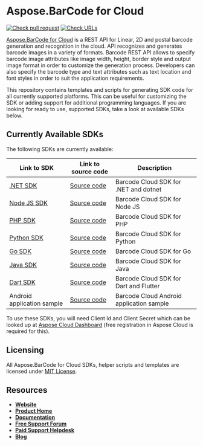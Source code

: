 # Aspose.BarCode for Cloud

[![Check pull request](https://github.com/aspose-barcode-cloud/aspose-barcode-cloud-codegen/actions/workflows/check-codegen.yml/badge.svg)](https://github.com/aspose-barcode-cloud/aspose-barcode-cloud-codegen/actions/workflows/check-codegen.yml)
[![Check URLs](https://github.com/aspose-barcode-cloud/aspose-barcode-cloud-codegen/actions/workflows/check-urls.yml/badge.svg)](https://github.com/aspose-barcode-cloud/aspose-barcode-cloud-codegen/actions/workflows/check-urls.yml)

[Aspose.BarCode for Cloud](https://products.aspose.cloud/barcode/) is a REST API for Linear, 2D and postal barcode generation and recognition in the cloud. API recognizes and generates barcode images in a variety of formats. Barcode REST API allows to specify barcode image attributes like image width, height, border style and output image format in order to customize the generation process. Developers can also specify the barcode type and text attributes such as text location and font styles in order to suit the application requirements.

This repository contains templates and scripts for generating SDK code for all currently supported platforms. This can be useful for customizing the SDK or adding support for additional programming languages. If you are looking for ready to use, supported SDKs, take a look at available SDKs below.

## Currently Available SDKs

The following SDKs are currently available:

Link to SDK                                                                          | Link to source code                                                                                          | Description
-------------------------------------------------------------------------------------|----------------------------------------------------------------- | --------------------------------------------------------------
[.NET SDK](https://www.nuget.org/packages/Aspose.BarCode-Cloud/)                     | [Source code](https://github.com/aspose-barcode-cloud/aspose-barcode-cloud-dotnet)  | Barcode Cloud SDK for .NET and dotnet
[Node JS SDK](https://www.npmjs.com/package/aspose-barcode-cloud-node/)              | [Source code](https://github.com/aspose-barcode-cloud/aspose-barcode-cloud-node)    | Barcode Cloud SDK for Node JS
[PHP SDK](https://packagist.org/packages/aspose/barcode-cloud-php)                   | [Source code](https://github.com/aspose-barcode-cloud/aspose-barcode-cloud-php)     | Barcode Cloud SDK for PHP
[Python SDK](https://pypi.org/project/aspose-barcode-cloud/)                         | [Source code](https://github.com/aspose-barcode-cloud/aspose-barcode-cloud-python)  | Barcode Cloud SDK for Python
[Go SDK](https://pkg.go.dev/github.com/aspose-barcode-cloud/aspose-barcode-cloud-go) | [Source code](https://github.com/aspose-barcode-cloud/aspose-barcode-cloud-go)      | Barcode Cloud SDK for Go
[Java SDK](https://releases.aspose.cloud/java/repo/com/aspose/aspose-barcode-cloud/) | [Source code](https://github.com/aspose-barcode-cloud/aspose-barcode-cloud-java)    | Barcode Cloud SDK for Java
[Dart SDK](https://pub.dev/packages/aspose_barcode_cloud)                            | [Source code](https://github.com/aspose-barcode-cloud/aspose-barcode-cloud-dart)    | Barcode Cloud SDK for Dart and Flutter
Android application sample                                                           | [Source code](https://github.com/aspose-barcode-cloud/aspose-barcode-cloud-android) | Barcode Cloud Android application sample

To use these SDKs, you will need Client Id and Client Secret which can be looked up at [Aspose Cloud Dashboard](https://dashboard.aspose.cloud/#/apps) (free registration in Aspose Cloud is required for this).

## Licensing

All Aspose.BarCode for Cloud SDKs, helper scripts and templates are licensed under [MIT License](LICENSE).

## Resources

+ [**Website**](https://www.aspose.cloud)
+ [**Product Home**](https://products.aspose.cloud/barcode/)
+ [**Documentation**](https://docs.aspose.cloud/barcode/)
+ [**Free Support Forum**](https://forum.aspose.cloud/c/barcode)
+ [**Paid Support Helpdesk**](https://helpdesk.aspose.cloud/)
+ [**Blog**](https://blog.aspose.cloud/category/barcode/)
